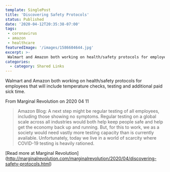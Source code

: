 ```yaml
---
template: SinglePost
title: 'Discovering Safety Protocols'
status: Published
date: '2020-04-12T20:35:38-07:00'
tags:
 - coronavirus
 - amazon
 - healthcare
featuredImage: '/images/1586604644.jpg'
excerpt: >-
 Walmart and Amazon both working on health/safety protocols for employees that will include temperature checks, testing and additional paid sick time.
categories:
  - category: Shared Links
---
```

Walmart and Amazon both working on health/safety protocols for employees that will include temperature checks, testing and additional paid sick time.

From Marginal Revolution on 2020 04 11
> Amazon Blog: A next step might be regular testing of all employees, including those showing no symptoms. Regular testing on a global scale across all industries would both help keep people safe and help get the economy back up and running. But, for this to work, we as a society would need vastly more testing capacity than is currently available. Unfortunately, today we live in a world of scarcity where COVID-19 testing is heavily rationed.

[Read more at Marginal Revolution] (http://marginalrevolution.com/marginalrevolution/2020/04/discovering-safety-protocols.html)
